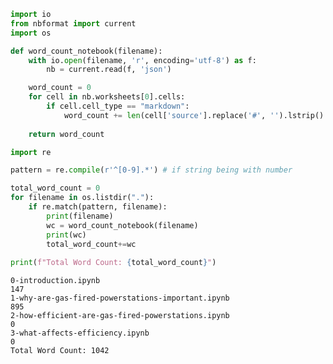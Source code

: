 ```python
import io
from nbformat import current
import os

def word_count_notebook(filename):
    with io.open(filename, 'r', encoding='utf-8') as f:
        nb = current.read(f, 'json')

    word_count = 0
    for cell in nb.worksheets[0].cells:
        if cell.cell_type == "markdown":
            word_count += len(cell['source'].replace('#', '').lstrip().split(' '))
            
    return word_count
```


```python
import re

pattern = re.compile(r'^[0-9].*') # if string being with number

total_word_count = 0
for filename in os.listdir("."):
    if re.match(pattern, filename):
        print(filename)
        wc = word_count_notebook(filename)
        print(wc)
        total_word_count+=wc
        
print(f"Total Word Count: {total_word_count}")
```

    0-introduction.ipynb
    147
    1-why-are-gas-fired-powerstations-important.ipynb
    895
    2-how-efficient-are-gas-fired-powerstations.ipynb
    0
    3-what-affects-efficiency.ipynb
    0
    Total Word Count: 1042
    


```python

```
